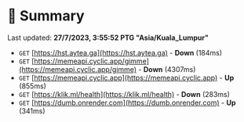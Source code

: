 # 📖 Summary
Last updated: **27/7/2023, 3:55:52 PTG "Asia/Kuala_Lumpur"**

- `GET` [https://hst.aytea.ga](https://hst.aytea.ga) - **Down** (184ms)
- `GET` [https://memeapi.cyclic.app/gimme](https://memeapi.cyclic.app/gimme) - **Down** (4307ms)
- `GET` [https://memeapi.cyclic.app](https://memeapi.cyclic.app) - **Up** (855ms)
- `GET` [https://klik.ml/health](https://klik.ml/health) - **Down** (283ms)
- `GET` [https://dumb.onrender.com](https://dumb.onrender.com) - **Up** (341ms)
